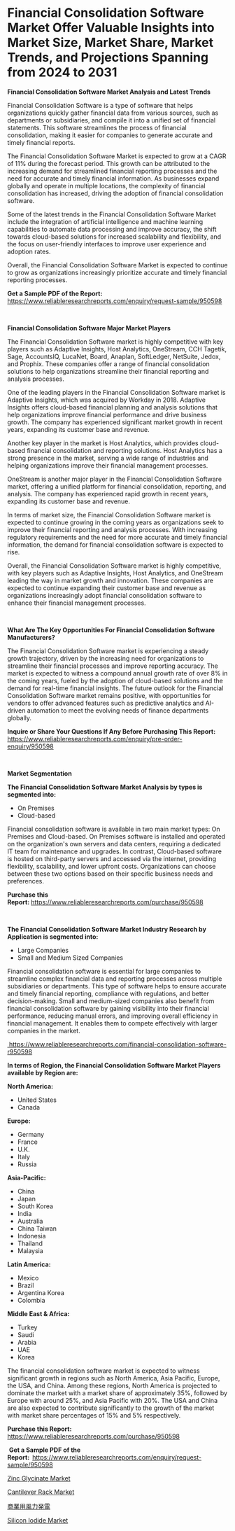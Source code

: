 <p><h1>Financial Consolidation Software Market Offer Valuable Insights into Market Size, Market Share, Market Trends, and Projections Spanning from 2024 to 2031</h1></p><p><strong>Financial Consolidation Software Market Analysis and Latest Trends</strong></p>
<p><p>Financial Consolidation Software is a type of software that helps organizations quickly gather financial data from various sources, such as departments or subsidiaries, and compile it into a unified set of financial statements. This software streamlines the process of financial consolidation, making it easier for companies to generate accurate and timely financial reports.</p><p>The Financial Consolidation Software Market is expected to grow at a CAGR of 11% during the forecast period. This growth can be attributed to the increasing demand for streamlined financial reporting processes and the need for accurate and timely financial information. As businesses expand globally and operate in multiple locations, the complexity of financial consolidation has increased, driving the adoption of financial consolidation software.</p><p>Some of the latest trends in the Financial Consolidation Software Market include the integration of artificial intelligence and machine learning capabilities to automate data processing and improve accuracy, the shift towards cloud-based solutions for increased scalability and flexibility, and the focus on user-friendly interfaces to improve user experience and adoption rates.</p><p>Overall, the Financial Consolidation Software Market is expected to continue to grow as organizations increasingly prioritize accurate and timely financial reporting processes.</p></p>
<p><strong>Get a Sample PDF of the Report:&nbsp;</strong> <a href="https://www.reliableresearchreports.com/enquiry/request-sample/950598">https://www.reliableresearchreports.com/enquiry/request-sample/950598</a></p>
<p>&nbsp;</p>
<p><strong>Financial Consolidation Software Major Market Players</strong></p>
<p><p>The Financial Consolidation Software market is highly competitive with key players such as Adaptive Insights, Host Analytics, OneStream, CCH Tagetik, Sage, AccountsIQ, LucaNet, Board, Anaplan, SoftLedger, NetSuite, Jedox, and Prophix. These companies offer a range of financial consolidation solutions to help organizations streamline their financial reporting and analysis processes.</p><p>One of the leading players in the Financial Consolidation Software market is Adaptive Insights, which was acquired by Workday in 2018. Adaptive Insights offers cloud-based financial planning and analysis solutions that help organizations improve financial performance and drive business growth. The company has experienced significant market growth in recent years, expanding its customer base and revenue.</p><p>Another key player in the market is Host Analytics, which provides cloud-based financial consolidation and reporting solutions. Host Analytics has a strong presence in the market, serving a wide range of industries and helping organizations improve their financial management processes.</p><p>OneStream is another major player in the Financial Consolidation Software market, offering a unified platform for financial consolidation, reporting, and analysis. The company has experienced rapid growth in recent years, expanding its customer base and revenue.</p><p>In terms of market size, the Financial Consolidation Software market is expected to continue growing in the coming years as organizations seek to improve their financial reporting and analysis processes. With increasing regulatory requirements and the need for more accurate and timely financial information, the demand for financial consolidation software is expected to rise.</p><p>Overall, the Financial Consolidation Software market is highly competitive, with key players such as Adaptive Insights, Host Analytics, and OneStream leading the way in market growth and innovation. These companies are expected to continue expanding their customer base and revenue as organizations increasingly adopt financial consolidation software to enhance their financial management processes.</p></p>
<p>&nbsp;</p>
<p><strong>What Are The Key Opportunities For Financial Consolidation Software Manufacturers?</strong></p>
<p><p>The Financial Consolidation Software market is experiencing a steady growth trajectory, driven by the increasing need for organizations to streamline their financial processes and improve reporting accuracy. The market is expected to witness a compound annual growth rate of over 8% in the coming years, fueled by the adoption of cloud-based solutions and the demand for real-time financial insights. The future outlook for the Financial Consolidation Software market remains positive, with opportunities for vendors to offer advanced features such as predictive analytics and AI-driven automation to meet the evolving needs of finance departments globally.</p></p>
<p><strong>Inquire or Share Your Questions If Any Before Purchasing This Report:</strong> <a href="https://www.reliableresearchreports.com/enquiry/pre-order-enquiry/950598">https://www.reliableresearchreports.com/enquiry/pre-order-enquiry/950598</a></p>
<p>&nbsp;</p>
<p><strong>Market Segmentation</strong></p>
<p><strong>The Financial Consolidation Software Market Analysis by types is segmented into:</strong></p>
<p><ul><li>On Premises</li><li>Cloud-based</li></ul></p>
<p><p>Financial consolidation software is available in two main market types: On Premises and Cloud-based. On Premises software is installed and operated on the organization's own servers and data centers, requiring a dedicated IT team for maintenance and upgrades. In contrast, Cloud-based software is hosted on third-party servers and accessed via the internet, providing flexibility, scalability, and lower upfront costs. Organizations can choose between these two options based on their specific business needs and preferences.</p></p>
<p><strong>Purchase this Report:&nbsp;</strong><a href="https://www.reliableresearchreports.com/purchase/950598">https://www.reliableresearchreports.com/purchase/950598</a></p>
<p>&nbsp;</p>
<p><strong>The Financial Consolidation Software Market Industry Research by Application is segmented into:</strong></p>
<p><ul><li>Large Companies</li><li>Small and Medium Sized Companies</li></ul></p>
<p><p>Financial consolidation software is essential for large companies to streamline complex financial data and reporting processes across multiple subsidiaries or departments. This type of software helps to ensure accurate and timely financial reporting, compliance with regulations, and better decision-making. Small and medium-sized companies also benefit from financial consolidation software by gaining visibility into their financial performance, reducing manual errors, and improving overall efficiency in financial management. It enables them to compete effectively with larger companies in the market.</p></p>
<p><a href="https://www.reliableresearchreports.com/financial-consolidation-software-r950598">&nbsp;https://www.reliableresearchreports.com/financial-consolidation-software-r950598</a></p>
<p><strong>In terms of Region, the Financial Consolidation Software Market Players available by Region are:</strong></p>
<p>
    <p> <strong> North America: </strong>
        <ul>
            <li>United States</li>
            <li>Canada</li>
        </ul>
        </p> 
    <p> <strong> Europe: </strong>
        <ul>
            <li>Germany</li>
            <li>France</li>
            <li>U.K.</li>
            <li>Italy</li>
            <li>Russia</li>
        </ul>
        </p> 
    <p> <strong> Asia-Pacific: </strong>
        <ul>
            <li>China</li>
            <li>Japan</li>
            <li>South Korea</li>
            <li>India</li>
            <li>Australia</li>
            <li>China Taiwan</li>
            <li>Indonesia</li>
            <li>Thailand</li>
            <li>Malaysia</li>
        </ul>
        </p> 
    <p> <strong> Latin America: </strong>
        <ul>
            <li>Mexico</li>
            <li>Brazil</li>
            <li>Argentina Korea</li>
            <li>Colombia</li>
        </ul>
        </p> 
    <p> <strong> Middle East & Africa: </strong>
        <ul>
            <li>Turkey</li>
            <li>Saudi</li>
            <li>Arabia</li>
            <li>UAE</li>
            <li>Korea</li>
        </ul>
    </p>
    </p>
<p><p>The financial consolidation software market is expected to witness significant growth in regions such as North America, Asia Pacific, Europe, the USA, and China. Among these regions, North America is projected to dominate the market with a market share of approximately 35%, followed by Europe with around 25%, and Asia Pacific with 20%. The USA and China are also expected to contribute significantly to the growth of the market with market share percentages of 15% and 5% respectively.</p></p>
<p><strong>Purchase this Report: </strong><a href="https://www.reliableresearchreports.com/purchase/950598">https://www.reliableresearchreports.com/purchase/950598</a></p>
<p>&nbsp;<strong>Get a Sample PDF of the Report:&nbsp;&nbsp;</strong><a href="https://www.reliableresearchreports.com/enquiry/request-sample/950598">https://www.reliableresearchreports.com/enquiry/request-sample/950598</a></p>
<p><strong></strong></p>
<p><p><a href="https://medium.com/@billyrice626/zinc-glycinate-market-comprehensive-assessment-by-type-application-and-geography-da4dd5a7768f">Zinc Glycinate Market</a></p><p><a href="https://www.linkedin.com/pulse/cantilever-rack-market-insight-trends-growth-forecasted-from-zdenf">Cantilever Rack Market</a></p><p><a href="https://medium.com/@bertramveum2023/%E5%95%86%E6%A5%AD%E9%A2%A8%E5%8A%9B%E7%99%BA%E9%9B%BB%E5%B8%82%E5%A0%B4%E8%A6%8F%E6%A8%A1-%E5%B8%82%E5%A0%B4%E5%8B%95%E5%90%91%E3%81%A8%E5%B8%82%E5%A0%B4%E4%BA%88%E6%B8%AC-2024%E5%B9%B4%E3%81%8B%E3%82%892031%E5%B9%B4-ac47abe05093">商業用風力発電</a></p><p><a href="https://www.linkedin.com/pulse/silicon-iodidenbspmarket-focuses-market-share-size-projected-9dp7f">Silicon Iodide Market</a></p></p>
